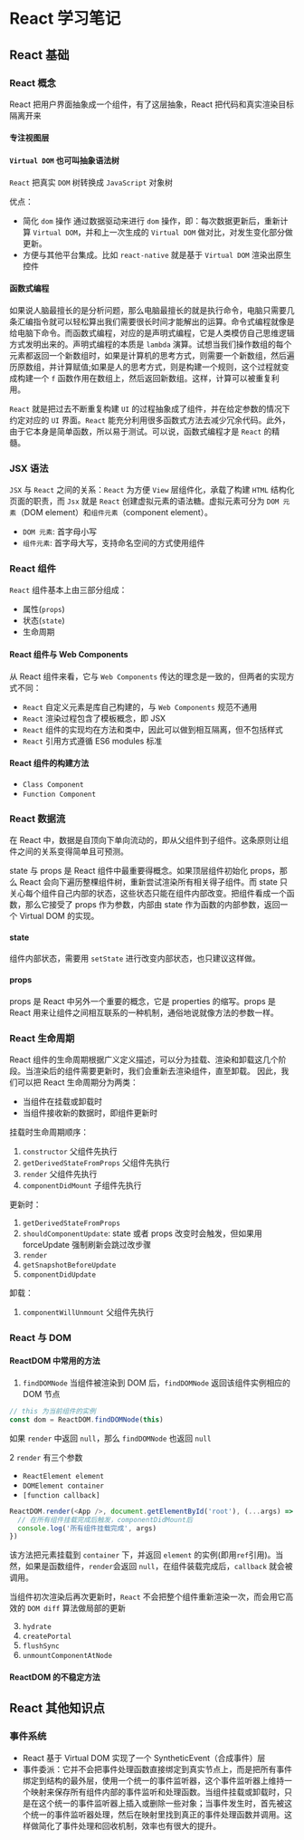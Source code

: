 # React 学习笔记

## React 基础

### React 概念

React 把用户界面抽象成一个组件，有了这层抽象，React 把代码和真实渲染目标隔离开来

#### 专注视图层

#### `Virtual DOM` 也可叫抽象语法树

`React` 把真实 `DOM` 树转换成 `JavaScript` 对象树

优点：

- 简化 `dom` 操作 通过数据驱动来进行 `dom` 操作，即：每次数据更新后，重新计算 `Virtual DOM`，并和上一次生成的 `Virtual DOM` 做对比，对发生变化部分做更新。
- 方便与其他平台集成。比如 `react-native` 就是基于 `Virtual DOM` 渲染出原生控件

#### 函数式编程

如果说人脑最擅长的是分析问题，那么电脑最擅长的就是执行命令，电脑只需要几条汇编指令就可以轻松算出我们需要很长时间才能解出的运算。命令式编程就像是给电脑下命令。而函数式编程，对应的是声明式编程，它是人类模仿自己思维逻辑方式发明出来的。声明式编程的本质是 `lambda` 演算。试想当我们操作数组的每个元素都返回一个新数组时，如果是计算机的思考方式，则需要一个新数组，然后遍历原数组，并计算赋值;如果是人的思考方式，则是构建一个规则，这个过程就变成构建一个 `f` 函数作用在数组上，然后返回新数组。这样，计算可以被重复利用。

`React` 就是把过去不断重复构建 `UI` 的过程抽象成了组件，并在给定参数的情况下约定对应的 `UI` 界面。`React` 能充分利用很多函数式方法去减少冗余代码。此外，由于它本身是简单函数，所以易于测试。可以说，函数式编程才是 `React` 的精髓。

### JSX 语法

`JSX` 与 `React` 之间的关系：`React` 为方便 `View` 层组件化，承载了构建 `HTML` 结构化页面的职责，而 `Jsx` 就是 `React` 创建虚拟元素的语法糖。虚拟元素可分为 `DOM 元素`（DOM element）和`组件元素`（component element）。

- `DOM 元素`: 首字母小写
- `组件元素`: 首字母大写，支持命名空间的方式使用组件

### React 组件

`React` 组件基本上由三部分组成：

- 属性(`props`)
- 状态(`state`)
- 生命周期

#### React 组件与 Web Components

从 React 组件来看，它与 `Web Components` 传达的理念是一致的，但两者的实现方式不同：

- `React` 自定义元素是库自己构建的，与 `Web Components` 规范不通用
- `React` 渲染过程包含了模板概念，即 JSX
- `React` 组件的实现均在方法和类中，因此可以做到相互隔离，但不包括样式
- `React` 引用方式遵循 ES6 modules 标准

#### React 组件的构建方法

- `Class Component`
- `Function Component`

### React 数据流

在 React 中，数据是自顶向下单向流动的，即从父组件到子组件。这条原则让组件之间的关系变得简单且可预测。

state 与 props 是 React 组件中最重要得概念。如果顶层组件初始化 props，那么 React 会向下遍历整棵组件树，重新尝试渲染所有相关得子组件。而 state 只关心每个组件自己内部的状态，这些状态只能在组件内部改变。把组件看成一个函数，那么它接受了 props 作为参数，内部由 state 作为函数的内部参数，返回一个 Virtual DOM 的实现。

#### state

组件内部状态，需要用 `setState` 进行改变内部状态，也只建议这样做。

#### props

props 是 React 中另外一个重要的概念，它是 properties 的缩写。props 是 React 用来让组件之间相互联系的一种机制，通俗地说就像方法的参数一样。

### React 生命周期

React 组件的生命周期根据广义定义描述，可以分为挂载、渲染和卸载这几个阶段。当渲染后的组件需要更新时，我们会重新去渲染组件，直至卸载。
因此，我们可以把 React 生命周期分为两类：

- 当组件在挂载或卸载时
- 当组件接收新的数据时，即组件更新时

挂载时生命周期顺序：

1. `constructor` 父组件先执行
2. `getDerivedStateFromProps` 父组件先执行
3. `render` 父组件先执行
4. `componentDidMount` 子组件先执行

更新时：

1. `getDerivedStateFromProps`
2. `shouldComponentUpdate`: state 或者 props 改变时会触发，但如果用 forceUpdate 强制刷新会跳过改步骤
3. `render`
4. `getSnapshotBeforeUpdate`
5. `componentDidUpdate`

卸载：

1. `componentWillUnmount` 父组件先执行

### React 与 DOM

#### ReactDOM 中常用的方法

1. `findDOMNode` 当组件被渲染到 DOM 后，`findDOMNode` 返回该组件实例相应的 DOM 节点

```js
// this 为当前组件的实例
const dom = ReactDOM.findDOMNode(this)
```

如果 `render` 中返回 `null`，那么 `findDOMNode` 也返回 `null`

2 `render` 有三个参数

- `ReactElement element`
- `DOMElement container`
- `[function callback]`

```js
ReactDOM.render(<App />, document.getElementById('root'), (...args) => {
  // 在所有组件挂载完成后触发，componentDidMount后
  console.log('所有组件挂载完成', args)
})
```

该方法把元素挂载到 `container` 下，并返回 `element` 的实例(即用`ref`引用)。当然，如果是函数组件，`render`会返回 `null`，在组件装载完成后，`callback` 就会被调用。

当组件初次渲染后再次更新时，`React` 不会把整个组件重新渲染一次，而会用它高效的 `DOM diff` 算法做局部的更新

3. `hydrate`
4. `createPortal`
5. `flushSync`
6. `unmountComponentAtNode`

#### ReactDOM 的不稳定方法

## React 其他知识点

### 事件系统

- React 基于 Virtual DOM 实现了一个 SyntheticEvent（合成事件）层
- 事件委派：它并不会把事件处理函数直接绑定到真实节点上，而是把所有事件绑定到结构的最外层，使用一个统一的事件监听器，这个事件监听器上维持一个映射来保存所有组件内部的事件监听和处理函数。当组件挂载或卸载时，只是在这个统一的事件监听器上插入或删除一些对象；当事件发生时，首先被这个统一的事件监听器处理，然后在映射里找到真正的事件处理函数并调用。这样做简化了事件处理和回收机制，效率也有很大的提升。
